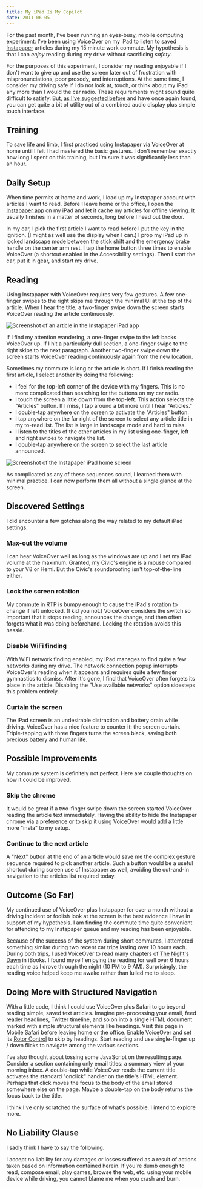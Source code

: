 ```yaml
---
title: My iPad Is My Copilot
date: 2011-06-05
---
```


For the past month, I've been running an eyes-busy, mobile computing experiment: I've been using VoiceOver on my iPad to listen to saved <a href="http://instapaper.com">Instapaper</a> articles during my 15 minute work commute. My hypothesis is that I can <em>enjoy</em> reading during my drive without sacrificing <em>safety</em>.

For the purposes of this experiment, I consider my reading enjoyable if I don't want to give up and use the screen later out of frustration with mispronunciations, poor prosody, and interruptions. At the same time, I consider my driving safe if I do not look at, touch, or think about my iPad any more than I would the car radio. These requirements might sound quite difficult to satisfy. But, <a href="/clique">as I've suggested before</a> and have once again found, you can get quite a bit of utility out of a combined audio display plus simple touch interface.

<h2>Training</h2>

To save life and limb, I first practiced using Instapaper via VoiceOver at home until I felt I had mastered the basic gestures. I don't remember exactly how long I spent on this training, but I'm sure it was significantly less than an hour.

<h2>Daily Setup</h2>

When time permits at home and work, I load up my Instapaper account with articles I want to read. Before I leave home or the office, I open the <a href="http://www.instapaper.com/iphone">Instapaper app</a> on my iPad and let it cache my articles for offline viewing. It usually finishes in a matter of seconds, long before I head out the door.

In my car, I pick the first article I want to read before I put the key in the ignition. (I might as well use the display when I can.) I prop my iPad up in locked landscape mode between the stick shift and the emergency brake handle on the center arm rest. I tap the home button three times to enable VoiceOver (a shortcut enabled in the Accessibility settings). Then I start the car, put it in gear, and start my drive.

<h2>Reading</h2>

Using Instapaper with VoiceOver requires very few gestures. A few one-finger swipes to the right skips me through the minimal UI at the top of the article. When I hear the title, a two-finger swipe down the screen starts VoiceOver reading the article continuously.

<div class="centered">
<img src="instapaper-article.jpg" class="bordered" alt="Screenshot of an article in the Instapaper iPad app" />
</div>

If I find my attention wandering, a one-finger swipe to the left backs VoiceOver up. If I hit a particularly dull section, a one-finger swipe to the right skips to the next paragraph. Another two-finger swipe down the screen starts VoiceOver reading continuously again from the new location.

Sometimes my commute is long or the article is short. If I finish reading the first article, I select another by doing the following:

<ul>
  <li>I feel for the top-left corner of the device with my fingers. This is no more complicated than searching for the buttons on my car radio.</li>
  <li>I touch the screen a little down from the top-left. This action selects the  "Articles" button. If I miss, I tap around a bit more until I hear "Articles."</li>
  <li>I double-tap anywhere on the screen to activate the "Articles" button.</li>
  <li>I tap anywhere on the far right of the screen to select any article title in my to-read list. The list is large in landscape mode and hard to miss.</li>
  <li>I listen to the titles of the other articles in my list using one-finger, left and right swipes to navigate the list.</li>
  <li>I double-tap anywhere on the screen to select the last article announced.</li>
</ul>

<div class="centered">
<img src="instapaper-home.png" class="bordered" alt="Screenshot of the Instapaper iPad home screen" />
</div>

As complicated as any of these sequences sound, I learned them with minimal practice. I can now perform them all without a single glance at the screen.

<h2>Discovered Settings</h2>

I did encounter a few gotchas along the way related to my default iPad settings.

<h3>Max-out the volume</h3>

I can hear VoiceOver well as long as the windows are up and I set my iPad volume at the maximum. Granted, my Civic's engine is a mouse compared to your V8 or Hemi. But the Civic's soundproofing isn't top-of-the-line either.

<h3>Lock the screen rotation</h3>

My commute in RTP is bumpy enough to cause the iPad's rotation to change if left unlocked. (I kid you not.) VoiceOver considers the switch so important that it stops reading, announces the change, and then often forgets what it was doing beforehand. Locking the rotation avoids this hassle.

<h3>Disable WiFi finding</h3>

With WiFi network finding enabled, my iPad manages to find quite a few networks during my drive. The network connection popup interrupts VoiceOver's reading when it appears and requires quite a few finger gymnastics to dismiss. After it's gone, I find that VoiceOver often forgets its place in the article. Disabling the "Use available networks" option sidesteps this problem entirely.

<h3>Curtain the screen</h3>

The iPad screen is an undesirable distraction and battery drain while driving. VoiceOver has a nice feature to counter it: the screen curtain. Triple-tapping with three fingers turns the screen black, saving both precious battery and human life.

<h2>Possible Improvements</h2>

My commute system is definitely not perfect. Here are couple thoughts on how it could be improved.

<h3>Skip the chrome</h3>

It would be great if a two-finger swipe down the screen started VoiceOver reading the article text immediately. Having the ability to hide the Instapaper chrome via a preference or to skip it using VoiceOver would add a little more "insta" to my setup.

<h3>Continue to the next article</h3>

A "Next" button at the end of an article would save me the complex gesture sequence required to pick another article. Such a button would be a useful shortcut during screen use of Instapaper as well, avoiding the out-and-in navigation to the articles list required today.

<h2>Outcome (So Far)</h2>

My continued use of VoiceOver plus Instapaper for over a month without a driving incident or foolish look at the screen is the best evidence I have in support of my hypothesis. I am finding the commute time quite convenient for attending to my Instapaper queue and my reading has been enjoyable.

Because of the success of the system during short commutes, I attempted something similar during two recent car trips lasting over 10 hours each. During both trips, I used VoiceOver to read many chapters of <a href="http://en.wikipedia.org/wiki/The_Night%27s_Dawn_Trilogy">The Night's Dawn</a> in iBooks. I found myself enjoying the reading for well over 6 hours each time as I drove through the night (10 PM to 9 AM). Surprisingly, the reading voice helped keep me awake rather than lulled me to sleep.

<h2>Doing More with Structured Navigation</h2>

With a little code, I think I could use VoiceOver plus Safari to go beyond reading simple, saved text articles. Imagine pre-processing your email, feed reader headlines, Twitter timeline, and so on into a single HTML document marked with simple structural elements like headings. Visit this page in Mobile Safari before leaving home or the office. Enable VoiceOver and set its <a href="http://www.apple.com/accessibility/ipad/vision.html">Rotor Control</a> to skip by headings. Start reading and use single-finger up / down flicks to navigate among the various sections.

I've also thought about tossing some JavaScript on the resulting page. Consider a section containing only email titles: a summary view of your morning inbox. A double-tap while VoiceOver reads the current title activates the standard "onclick" handler on the title's HTML element. Perhaps that click moves the focus to the body of the email stored somewhere else on the page. Maybe a double-tap on the body returns the focus back to the title.

I think I've only scratched the surface of what's possible. I intend to explore more.

<h2>No Liability Clause</h2>

I sadly think I have to say the following.

I accept no liability for any damages or losses suffered as a result of actions taken based on information contained herein. If you're dumb enough to read, compose email, play games, browse the web, etc. using your mobile device while driving, you cannot blame me when you crash and burn.
